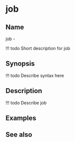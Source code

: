 

# job


## Name
job - 

<!-- prettier-ignore -->
!!! todo
     Short description for job

## Synopsis
<!-- prettier-ignore -->
!!! todo
    Describe syntax here

## Description
<!-- prettier-ignore -->
!!! todo
    Describe job

## Examples

## See also

